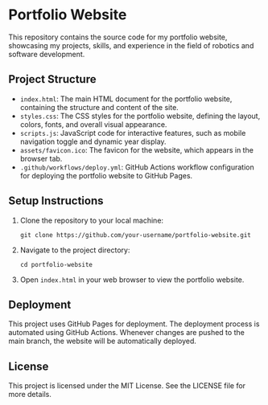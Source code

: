 # Portfolio Website

This repository contains the source code for my portfolio website, showcasing my projects, skills, and experience in the field of robotics and software development.

## Project Structure

- `index.html`: The main HTML document for the portfolio website, containing the structure and content of the site.
- `styles.css`: The CSS styles for the portfolio website, defining the layout, colors, fonts, and overall visual appearance.
- `scripts.js`: JavaScript code for interactive features, such as mobile navigation toggle and dynamic year display.
- `assets/favicon.ico`: The favicon for the website, which appears in the browser tab.
- `.github/workflows/deploy.yml`: GitHub Actions workflow configuration for deploying the portfolio website to GitHub Pages.

## Setup Instructions

1. Clone the repository to your local machine:
   ```
   git clone https://github.com/your-username/portfolio-website.git
   ```

2. Navigate to the project directory:
   ```
   cd portfolio-website
   ```

3. Open `index.html` in your web browser to view the portfolio website.

## Deployment

This project uses GitHub Pages for deployment. The deployment process is automated using GitHub Actions. Whenever changes are pushed to the main branch, the website will be automatically deployed.

## License

This project is licensed under the MIT License. See the LICENSE file for more details.